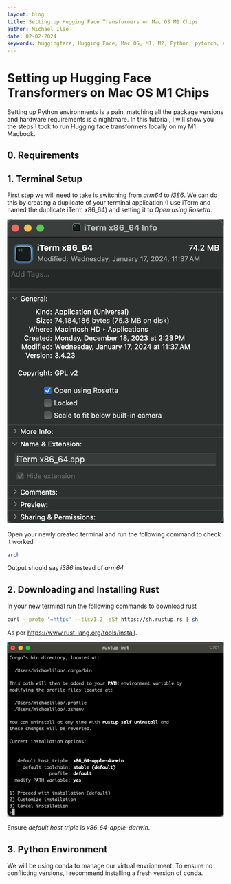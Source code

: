 ```yaml
---
layout: blog
title: Setting up Hugging Face Transformers on Mac OS M1 Chips
author: Michael Ilao
date: 02-02-2024
keywords: huggingface, Hugging Face, Mac OS, M1, M2, Python, pytorch, AI, ML, Transformers
---
```


# Setting up Hugging Face Transformers on Mac OS M1 Chips

Setting up Python environments is a pain, matching all the package versions and hardware requirements is a nightmare. In this tutorial, I will show you the steps I took to run Hugging face transformers locally on my M1 Macbook.

## 0. Requirements

## 1. Terminal Setup

First step we will need to take is switching from *arm64* to *i386*. We can do this by creating a duplicate of your terminal application (I use iTerm and named the duplicate iTerm x86_64) and setting it to *Open using Rosetta*.

<img title="iTerm to Rosetta" alt="Switching terminal to Rosetta" src="images/iTerm_to_Rosetta.png">

Open your newly created terminal and run the following command to check it worked

```sh
arch
```

Output should say *i386* instead of *arm64*

## 2. Downloading and Installing Rust

In your new terminal run the following commands to download rust 

```sh
curl --proto '=https' --tlsv1.2 -sSf https://sh.rustup.rs | sh
```
As per https://www.rust-lang.org/tools/install.

<img title="Rust Installation" alt="Installing Rust via Terminal" src="images/Rust_Installation.png">

Ensure *default host triple* is *x86_64-apple-darwin*.

## 3. Python Environment
We will be using conda to manage our virtual envrionment. To ensure no conflicting versions, I recommend installing a fresh version of conda.